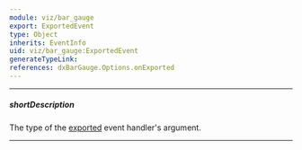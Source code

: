 ```yaml
---
module: viz/bar_gauge
export: ExportedEvent
type: Object
inherits: EventInfo
uid: viz/bar_gauge:ExportedEvent
generateTypeLink: 
references: dxBarGauge.Options.onExported
---
```

---
##### shortDescription
The type of the [exported]({basewidgetpath}/Events/#exported) event handler's argument.

---
<!-- Description goes here -->